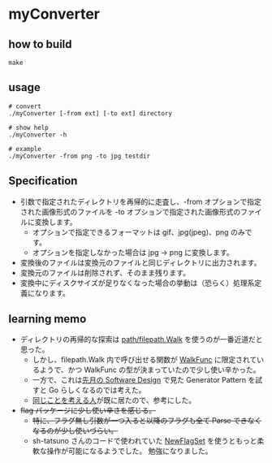 # myConverter

## how to build
```
make
```

## usage

```
# convert
./myConverter [-from ext] [-to ext] directory

# show help
./myConverter -h

# example 
./myConverter -from png -to jpg testdir
```

## Specification
- 引数で指定されたディレクトリを再帰的に走査し、-from オプションで指定された画像形式のファイルを -to オプションで指定された画像形式のファイルに変換します。
    - オプションで指定できるフォーマットは gif、jpg(jpeg)、png のみです。
    - オプションを指定しなかった場合は jpg -> png に変換します。
- 変換後のファイルは変換元のファイルと同じディレクトリに出力されます。
- 変換元のファイルは削除されず、そのまま残ります。
- 変換中にディスクサイズが足りなくなった場合の挙動は（恐らく）処理系定義になります。

## learning memo
- ディレクトリの再帰的な探索は [path/filepath.Walk](https://golang.org/pkg/path/filepath/#Walk) を使うのが一番近道だと思った。  
    - しかし、filepath.Walk 内で呼び出せる関数が [WalkFunc](https://golang.org/pkg/path/filepath/#WalkFunc) に限定されているようで、かつ WalkFunc の型が決まっていたので少し使い辛かった。
    - 一方で、これは[先月の Software Design](https://gihyo.jp/magazine/SD/archive/2019/201905) で見た Generator Pattern を試すと Go らしくなるのでは考えた。
    - [同じことを考える人](https://gist.github.com/sethamclean/9475737)が既に居たので、参考にした。
- ~~flag パッケージに少し使い辛さを感じる。~~
    - ~~特に、フラグ無し引数が一つ入ると以降のフラグも全て Parse できなくなるのが少し使いづらい。~~
    - sh-tatsuno さんのコードで使われていた [NewFlagSet](https://golang.org/pkg/flag/#NewFlagSet) を使うともっと柔軟な操作が可能になるようでした。
    勉強になりました。
